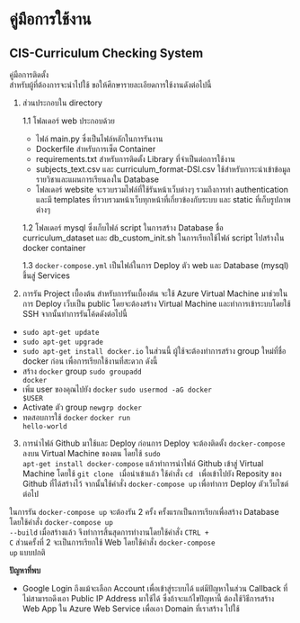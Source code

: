 # คู่มือการใช้งาน
## CIS-Curriculum Checking System
คู่มือการติดตั้ง <br>
สำหรับผู้ที่ต้องการจะนำไปใช้ ขอให้ศึกษารายละเอียดการใช้งานดังต่อไปนี้
1. ส่วนประกอบใน directory

    1.1 โฟลเดอร์ web ประกอบด้วย
      - ไฟล์ main.py ซึ่งเป็นไฟล์หลักในการรันงาน
      - Dockerfile สำหรับการเซ็ต Container
      - requirements.txt สำหรับการติดตั้ง Library ที่จำเป็นต่อการใช้งาน
      - subjects_text.csv และ curriculum_format-DSI.csv ใช้สำหรับการะนำเข้าข้อมูลรายวิชาและแผนการเรียนลงใน Database
      - โฟลเดอร์ website จะรวบรวมไฟล์ที่ใช้รันหน้าเว็บต่างๆ รวมถึงการทำ authentication และมี templates ที่รวบรวมหน้าเว็บทุกหน้าที่เกี่ยวข้องกับระบบ และ static ที่เก็บรูปภาพต่างๆ

    1.2 โฟลเดอร์ mysql ซึ่งเก็บไฟล์ script ในการสร้าง Database ชื่อ curriculum_dataset และ db_custom_init.sh ในการเรียกใช้ไฟล์ script ไปสร้างใน docker container
  
    1.3 <code>docker-compose.yml</code> เป็นไฟล์ในการ Deploy ตัว web และ Database (mysql) ขึ้นสู่ Services

2. การรัน Project เบื้องต้น
สำหรับการรันเบื้องต้น จะใช้ Azure Virtual Machine มาช่วยในการ Deploy เว็บเป็น public โดยจะต้องสร้าง Virtual Machine และทำการเข้าระบบโดยใช้ SSH จากนั้นทำการรันโค้ดดังต่อไปนี้
  - <code>sudo apt-get update</code>
  - <code>sudo apt-get upgrade</code>
  - <code>sudo apt-get install docker.io</code>
ในส่วนนี้ ผู้ใช้จะต้องทำการสร้าง group ใหม่ที่ชื่อ docker ก่อน เพื่อการเรียกใช้งานที่สะดวก ดังนี้
  - สร้าง <code>docker</code> group
    <code>sudo groupadd docker</code>
  - เพิ่ม user ของคุณไปยัง <code>docker</code>
    <code>sudo usermod -aG docker $USER</code>
  - Activate ตัว group
    <code>newgrp docker</code>
  - ทดสอบการใช้ <code>docker</code>
    <code>docker run hello-world</code>
  
3. การนำไฟล์ Github มาใช้และ Deploy
ก่อนการ Deploy จะต้องติดตั้ง <code>docker-compose</code> ลงบน Virtual Machine ของตน โดยใช้ <code>sudo apt-get install docker-compose</code>
แล้วทำการนำไฟล์ Github เข้าสู่ Virtual Machine โดยใช้ <code>git clone <Your Github Link></code> เมื่อนำเข้าแล้ว ใช้คำสั่ง <code>cd <Your Project Name></code> เพื่อเข้าไปยัง Reposity ของ Github ที่ได้สร้างไว้
จากนั้นใช้คำสั่ง <code>docker-compose up</code> เพื่อทำการ Deploy ตัวเว็บไซต์ต่อไป
  
ในการรัน <code>docker-compose up</code> จะต้องรัน 2 ครั้ง ครั้งแรกเป็นการเรียกเพื่อสร้าง Database โดยใช้คำสั่ง <code>docker-compose up --build</code> เมื่อสร้างแล้ว จึงทำการสิ้นสุดการทำงานโดยใช้คำสั่ง <code>CTRL + C</code> ส่วนครั้งที่ 2 จะเป็นการเรียกใช้ Web โดยใช้คำสั่ง <code>docker-compose up</code> แบบปกติ
  
<b>ปัญหาที่พบ</b>
- Google Login ถึงแม้จะเลือก Account เพื่อเข้าสู่ระบบได้ แต่มีปัญหาในส่วน Callback ที่ไม่สามารถดึงเอา Public IP Address มาใช้ได้ ซึ่งถ้าจะแก้ไขปัญหานี้ ต้องใช้วิธีการสร้าง Web App ใน Azure Web Service เพื่อเอา Domain ที่เราสร้าง ไปใช้
